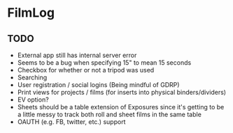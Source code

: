 FilmLog
=======

TODO
----
 - External app still has internal server error
 - Seems to be a bug when specifying 15" to mean 15 seconds
 - Checkbox for whether or not a tripod was used
 - Searching
 - User registration / social logins (Being mindful of GDRP)
 - Print views for projects / films (for inserts into physical binders/dividers)
 - EV option?
 - Sheets should be a table extension of Exposures since it's getting
   to be a little messy to track both roll and sheet films in the 
   same table
 - OAUTH (e.g. FB, twitter, etc.) support
